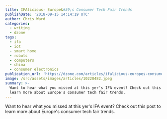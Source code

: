 ```yaml
---
title: IFAlicious- Europe&#39;s Consumer Tech Fair Trends
publishDate: '2018-09-15 14:14:19 UTC'
author: Chris Ward
categories:
  - writing
  - dzone
tags:
  - ifa
  - iot
  - smart home
  - robots
  - computers
  - china
  - consumer electronics
publication_url: 'https://dzone.com/articles/ifalicious-europes-consumer-tech-fair-trends'
image: /src/assets/images/articles/10228482.jpeg
summary: >-
  Want to hear what you missed at this yer's IFA event? Check out this post to
  learn more about Europe's consumer tech fair trends.
---
```

Want to hear what you missed at this yer's IFA event? Check out this post to learn more about Europe's consumer tech fair trends.

